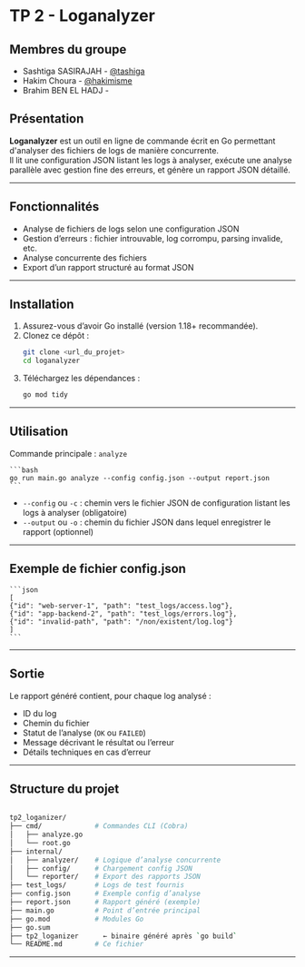# TP 2 - Loganalyzer

## Membres du groupe 

  - Sashtiga SASIRAJAH - [@tashiga]()
  - Hakim Choura - [@hakimisme]()
  - Brahim BEN EL HADJ - []()

## Présentation

**Loganalyzer** est un outil en ligne de commande écrit en Go permettant d'analyser des fichiers de logs de manière concurrente.  
Il lit une configuration JSON listant les logs à analyser, exécute une analyse parallèle avec gestion fine des erreurs, et génère un rapport JSON détaillé.

---

## Fonctionnalités

- Analyse de fichiers de logs selon une configuration JSON
- Gestion d’erreurs : fichier introuvable, log corrompu, parsing invalide, etc.
- Analyse concurrente des fichiers
- Export d’un rapport structuré au format JSON

---

## Installation

1. Assurez-vous d’avoir Go installé (version 1.18+ recommandée).  
2. Clonez ce dépôt :  
   ```bash
   git clone <url_du_projet>
   cd loganalyzer
   ```
3. Téléchargez les dépendances :
    ```bash
    go mod tidy
    ```

---

## Utilisation

Commande principale : `analyze`

    ```bash
    go run main.go analyze --config config.json --output report.json
    ```

- `--config` ou `-c` : chemin vers le fichier JSON de configuration listant les logs à analyser (obligatoire)  
- `--output` ou `-o` : chemin du fichier JSON dans lequel enregistrer le rapport (optionnel)

---

## Exemple de fichier config.json

    ```json
    [
    {"id": "web-server-1", "path": "test_logs/access.log"},
    {"id": "app-backend-2", "path": "test_logs/errors.log"},
    {"id": "invalid-path", "path": "/non/existent/log.log"}
    ]
    ```

---

## Sortie

Le rapport généré contient, pour chaque log analysé :

- ID du log  
- Chemin du fichier  
- Statut de l’analyse (`OK` ou `FAILED`)  
- Message décrivant le résultat ou l’erreur  
- Détails techniques en cas d’erreur

---

## Structure du projet

```bash

tp2_loganizer/
├── cmd/             # Commandes CLI (Cobra)
│   ├── analyze.go
│   └── root.go
├── internal/
│   ├── analyzer/    # Logique d’analyse concurrente
│   ├── config/      # Chargement config JSON
│   └── reporter/    # Export des rapports JSON
├── test_logs/       # Logs de test fournis
├── config.json      # Exemple config d’analyse
├── report.json      # Rapport généré (exemple)
├── main.go          # Point d’entrée principal
├── go.mod           # Modules Go
├── go.sum
├── tp2_loganizer      ← binaire généré après `go build`
└── README.md        # Ce fichier

```

---